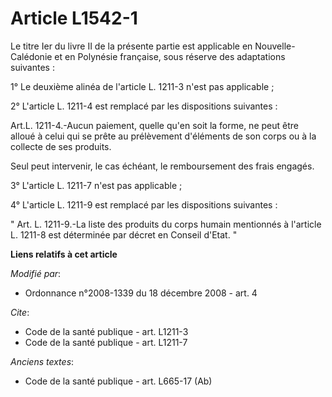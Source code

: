 # Article L1542-1

Le titre Ier du livre II de la présente partie est applicable en Nouvelle-Calédonie et en Polynésie française, sous réserve
des adaptations suivantes : 

1° Le deuxième alinéa de l'article L. 1211-3 n'est pas applicable ; 

2° L'article L. 1211-4 est remplacé par les dispositions suivantes : 

Art.L. 1211-4.-Aucun paiement, quelle qu'en soit la forme, ne peut être alloué à celui qui se prête au prélèvement d'éléments
de son corps ou à la collecte de ses produits. 

Seul peut intervenir, le cas échéant, le remboursement des frais engagés. 

3° L'article L. 1211-7 n'est pas applicable ; 

4° L'article L. 1211-9 est remplacé par les dispositions suivantes : 

" Art. L. 1211-9.-La liste des produits du corps humain mentionnés à l'article L. 1211-8 est déterminée par décret en Conseil
d'Etat. "

**Liens relatifs à cet article**

_Modifié par_:

  - Ordonnance n°2008-1339 du 18 décembre 2008 - art. 4

_Cite_:

  - Code de la santé publique - art. L1211-3
  - Code de la santé publique - art. L1211-7

_Anciens textes_:

  - Code de la santé publique - art. L665-17 (Ab)
